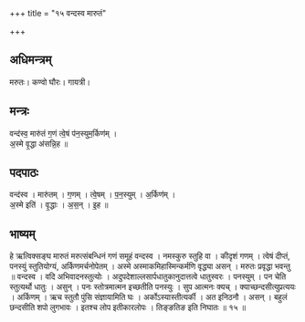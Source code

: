 +++
title = "१५ वन्दस्व मारुतं"

+++
## अधिमन्त्रम्
मरुतः। कण्वो घौरः। गायत्री।

## मन्त्रः
वन्द॑स्व॒ मारु॑तं ग॒णं त्वे॒षं प॑न॒स्युम॒र्किण॑म् ।  
अ॒स्मे वृ॒द्धा अ॑सन्नि॒ह ॥

## पदपाठः
वन्द॑स्व । मारु॑तम् । ग॒णम् । त्वे॒षम् । प॒न॒स्युम् । अ॒र्किण॑म् ।  
अ॒स्मे इति॑ । वृ॒द्धाः । अ॒स॒न् । इ॒ह ॥

## भाष्यम्
हे ऋत्विक्सङ्घ मारुतं मरुत्संबन्धिनं गणं समूहं वन्दस्व । नमस्कुरु स्तुहि वा । कीदृशं गणम् । त्वेषं दीप्तं, पनस्युं स्तुतियोग्यं, अर्किणमर्चनोपेतम् । अस्मे अस्माकमिहास्मिन्कर्मणि वृद्ध्या असन् । मरुतः प्रवृद्धा भवन्तु ॥ वन्दस्व । वदि अभिवादनस्तुत्योः । अदुपदेशाल्लसार्पधातुकानुदात्तत्वे धातुस्वरः । पनस्युम् । पन चेति स्तुत्यर्थो धातुः । असुन् । पनः स्तोत्रमात्मन इच्छतीति पनस्युः । सुप आत्मनः क्यच् । क्याच्छन्दसीत्युप्रत्ययः । अर्किणम् । ऋच स्तुतौ पुंसि संज्ञायामिति घः । अर्कोऽस्यास्तीत्यर्की । अत इनिठनौ । असन् । बहुलं छन्दसीति शपो लुगभावः । इतश्च लोप इतीकारलोपः । तिङ्ङतिङ इति निघातः ॥ १५ ॥